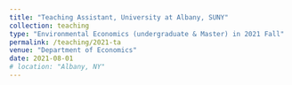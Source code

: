 ```yaml
---
title: "Teaching Assistant, University at Albany, SUNY"
collection: teaching
type: "Environmental Economics (undergraduate & Master) in 2021 Fall"
permalink: /teaching/2021-ta
venue: "Department of Economics"
date: 2021-08-01
# location: "Albany, NY"
---
```

